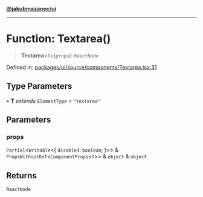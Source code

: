 [**@jakubmazanec/ui**](../README.md)

---

# Function: Textarea()

> **Textarea**\<`T`\>(`props`): `ReactNode`

Defined in:
[packages/ui/source/components/Textarea.tsx:31](https://github.com/jakubmazanec/tools/blob/90a5050fae768000bb00b2044438762c3c8c0f98/packages/ui/source/components/Textarea.tsx#L31)

## Type Parameters

• **T** _extends_ `ElementType` = `"textarea"`

## Parameters

### props

`Partial`\<`Writable`\<\{ `disabled`: `boolean`; \}\>\> &
`PropsWithoutRef`\<`ComponentProps`\<`T`\>\> & `object` & `object`

## Returns

`ReactNode`
